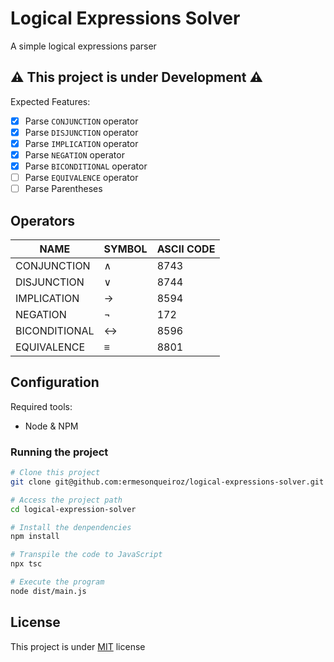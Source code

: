 # Logical Expressions Solver

A simple logical expressions parser

## ⚠ This project is under Development ⚠

Expected Features:
- [x] Parse `CONJUNCTION` operator
- [x] Parse `DISJUNCTION` operator
- [x] Parse `IMPLICATION` operator
- [x] Parse `NEGATION` operator
- [x] Parse `BICONDITIONAL` operator
- [ ] Parse `EQUIVALENCE` operator
- [ ] Parse Parentheses

## Operators

| NAME          | SYMBOL | ASCII CODE |
|---------------|--------|------------|
| CONJUNCTION   | ∧      | 8743       |
| DISJUNCTION   | ∨      | 8744       |
| IMPLICATION   | →      | 8594       |
| NEGATION      | ¬      | 172        |
| BICONDITIONAL | ↔      | 8596       |
| EQUIVALENCE   | ≡      | 8801       |

## Configuration

Required tools:
- Node & NPM

### Running the project

```bash
# Clone this project
git clone git@github.com:ermesonqueiroz/logical-expressions-solver.git

# Access the project path
cd logical-expression-solver

# Install the denpendencies
npm install

# Transpile the code to JavaScript
npx tsc

# Execute the program
node dist/main.js
```

## License

This project is under [MIT](./LICENSE) license
